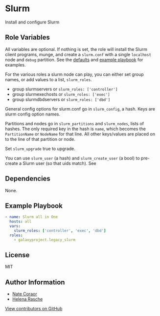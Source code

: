 Slurm
=====

Install and configure Slurm

Role Variables
--------------

All variables are optional. If nothing is set, the role will install the Slurm client programs, munge, and create a `slurm.conf` with a single `localhost` node and `debug` partition. See the [defaults](defaults/main.yml) and [example playbook](#example-playbook) for examples.

For the various roles a slurm node can play, you can either set group names, or add values to a list, `slurm_roles`.

- group slurmservers or `slurm_roles: ['controller']`
- group slurmexechosts or `slurm_roles: ['exec']`
- group slurmdbdservers or `slurm_roles: ['dbd']`

General config options for slurm.conf go in `slurm_config`, a hash. Keys are slurm config option names.

Partitions and nodes go in `slurm_partitions` and `slurm_nodes`, lists of hashes. The only required key in the hash is
`name`, which becomes the `PartitionName` or `NodeName` for that line. All other keys/values are placed on to the line
of that partition or node.

Set `slurm_upgrade` true to upgrade.

You can use `slurm_user` (a hash) and `slurm_create_user` (a bool) to pre-create a Slurm user (so that uids match). See 

Dependencies
------------

None.

Example Playbook
----------------

```yaml
- name: Slurm all in One
  hosts: all
  vars:
    slurm_roles: ['controller', 'exec', 'dbd']
  roles:
    - galaxyproject.legacy_slurm
```

License
-------

MIT

Author Information
------------------

- [Nate Coraor](https://github.com/natefoo)
- [Helena Rasche](https://github.com/erasche)

[View contributors on GitHub](https://github.com/galaxyproject/ansible-slurm/graphs/contributors)
